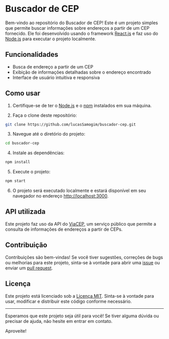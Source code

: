 # Buscador de CEP

Bem-vindo ao repositório do Buscador de CEP! Este é um projeto simples que permite buscar informações sobre endereços a partir de um CEP fornecido. Ele foi desenvolvido usando o framework [React.js](https://reactjs.org/) e faz uso do [Node.js](https://nodejs.org/) para executar o projeto localmente.

## Funcionalidades

- Busca de endereço a partir de um CEP
- Exibição de informações detalhadas sobre o endereço encontrado
- Interface de usuário intuitiva e responsiva

## Como usar

1. Certifique-se de ter o [Node.js](https://nodejs.org/) e o [npm](https://www.npmjs.com/) instalados em sua máquina.

2. Faça o clone deste repositório:

```bash
git clone https://github.com/lucasSamogim/buscador-cep.git
```

3. Navegue até o diretório do projeto:

```bash
cd buscador-cep
```

4. Instale as dependências:

```bash
npm install
```

5. Execute o projeto:

```bash
npm start
```

6. O projeto será executado localmente e estará disponível em seu navegador no endereço [http://localhost:3000](http://localhost:3000).

## API utilizada

Este projeto faz uso da API do [ViaCEP](https://viacep.com.br/), um serviço público que permite a consulta de informações de endereços a partir de CEPs.

## Contribuição

Contribuições são bem-vindas! Se você tiver sugestões, correções de bugs ou melhorias para este projeto, sinta-se à vontade para abrir uma [issue](https://github.com/lucasSamogim/buscador-cep/issues) ou enviar um [pull request](https://github.com/lucasSamogim/buscador-cep/pulls).

## Licença

Este projeto está licenciado sob a [Licença MIT](LICENSE). Sinta-se à vontade para usar, modificar e distribuir este código conforme necessário.

---

Esperamos que este projeto seja útil para você! Se tiver alguma dúvida ou precisar de ajuda, não hesite em entrar em contato.

Aproveite!

